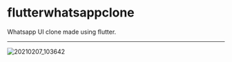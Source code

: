 # flutterwhatsappclone


Whatsapp UI clone made using flutter.

-------------------
![20210207_103642](20210207_103642.gif)
